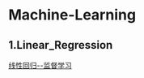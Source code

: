 # Machine-Learning

## 1.Linear_Regression
[线性回归--监督学习](https://github.com/di-chong/Machine-Learning/blob/main/Linear_Regression/L_R.md)



